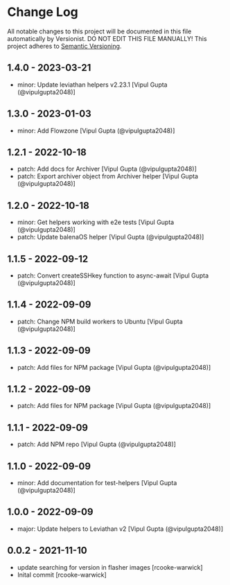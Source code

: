 # Change Log

All notable changes to this project will be documented in this file
automatically by Versionist. DO NOT EDIT THIS FILE MANUALLY!
This project adheres to [Semantic Versioning](http://semver.org/).

## 1.4.0 - 2023-03-21

* minor: Update leviathan helpers v2.23.1 [Vipul Gupta (@vipulgupta2048)]

## 1.3.0 - 2023-01-03

* minor: Add Flowzone [Vipul Gupta (@vipulgupta2048)]

## 1.2.1 - 2022-10-18

* patch: Add docs for Archiver [Vipul Gupta (@vipulgupta2048)]
* patch: Export archiver object from Archiver helper [Vipul Gupta (@vipulgupta2048)]

## 1.2.0 - 2022-10-18

* minor: Get helpers working with e2e tests [Vipul Gupta (@vipulgupta2048)]
* patch: Update balenaOS helper [Vipul Gupta (@vipulgupta2048)]

## 1.1.5 - 2022-09-12

* patch: Convert createSSHkey function to async-await [Vipul Gupta (@vipulgupta2048)]

## 1.1.4 - 2022-09-09

* patch: Change NPM build workers to Ubuntu [Vipul Gupta (@vipulgupta2048)]

## 1.1.3 - 2022-09-09

* patch: Add files for NPM package [Vipul Gupta (@vipulgupta2048)]

## 1.1.2 - 2022-09-09

* patch: Add files for NPM package [Vipul Gupta (@vipulgupta2048)]

## 1.1.1 - 2022-09-09

* patch: Add NPM repo [Vipul Gupta (@vipulgupta2048)]

## 1.1.0 - 2022-09-09

* minor: Add documentation for test-helpers [Vipul Gupta (@vipulgupta2048)]

## 1.0.0 - 2022-09-09

* major: Update helpers to Leviathan v2 [Vipul Gupta (@vipulgupta2048)]

## 0.0.2 - 2021-11-10

* update searching for version in flasher images [rcooke-warwick]
* Inital commit [rcooke-warwick]
